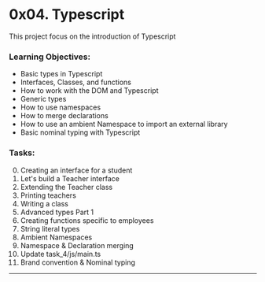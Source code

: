# 0x04. Typescript
This project focus on the introduction of Typescript

### Learning Objectives:
 - Basic types in Typescript
 - Interfaces, Classes, and functions
 - How to work with the DOM and Typescript
 - Generic types
 - How to use namespaces
 - How to merge declarations
 - How to use an ambient Namespace to import an external library
 - Basic nominal typing with Typescript

### Tasks:
0. Creating an interface for a student
1. Let's build a Teacher interface
2. Extending the Teacher class
3. Printing teachers
4. Writing a class
5. Advanced types Part 1
6. Creating functions specific to employees
7. String literal types
8. Ambient Namespaces
9. Namespace & Declaration merging
10. Update task_4/js/main.ts
11. Brand convention & Nominal typing
---
